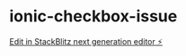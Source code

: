 # ionic-checkbox-issue

[Edit in StackBlitz next generation editor ⚡️](https://stackblitz.com/~/github.com/pkunszt/ionic-checkbox-issue)